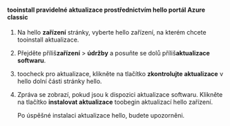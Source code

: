 <!--author=SharS last changed: 9/17/15-->

#### <a name="tooinstall-regular-updates-via-hello-azure-classic-portal"></a>tooinstall pravidelné aktualizace prostřednictvím hello portál Azure classic
1. Na hello **zařízení** stránky, vyberte hello zařízení, na kterém chcete tooinstall aktualizace.
2. Přejděte příliš**zařízení** > **údržby** a posuňte se dolů příliš**aktualizace softwaru**.
3. toocheck pro aktualizace, klikněte na tlačítko **zkontrolujte aktualizace** v hello dolní části stránky hello.
4. Zpráva se zobrazí, pokud jsou k dispozici aktualizace softwaru. Klikněte na tlačítko **instalovat aktualizace** toobegin aktualizací hello zařízení.
   
    Po úspěšné instalaci aktualizace hello, budete upozorněni.

